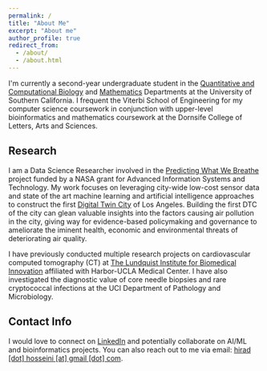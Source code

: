 ```yaml
---
permalink: /
title: "About Me"
excerpt: "About me"
author_profile: true
redirect_from: 
  - /about/
  - /about.html
---
```

I'm currently a second-year undergraduate student in the [Quantitative and Computational Biology](https://www.qcb-dornsife.usc.edu/) and [Mathematics](https://dornsife.usc.edu/mathematics/) Departments at the University of Southern California. I frequent the Viterbi School of Engineering for my computer science coursework in conjunction with upper-level bioinformatics and mathematics coursework at the Dornsife College of Letters, Arts and Sciences. 

## Research
I am a Data Science Researcher involved in the [Predicting What We Breathe](https://airquality.lacity.org/) project funded by a NASA grant for Advanced Information Systems and Technology. My work focuses on leveraging city-wide low-cost sensor data and state of the art machine learning and artificial intelligence approaches to construct the first [Digital Twin City](https://www.sciencedirect.com/science/article/pii/S2096232021000238) of Los Angeles. Building the first DTC of the city can glean valuable insights into the factors causing air pollution in the city, giving way for evidence-based policymaking and governance to ameliorate the iminent health, economic and environmental threats of deteriorating air quality. 

I have previously conducted multiple research projects on cardiovascular computed tomography (CT) at [The Lundquist Institute for Biomedical Innovation](https://lundquist.org/) affiliated with Harbor-UCLA Medical Center. I have also investigated the diagnostic value of core needle biopsies and rare cryptococcal infections at the UCI Department of Pathology and Microbiology.

## Contact Info
I would love to connect on [LinkedIn](https://www.linkedin.com/in/hirad-hosseini-1899231b0/) and potentially collaborate on AI/ML and bioinformatics projects. You can also reach out to me via email: [hirad [dot] hosseini [at] gmail [dot] com](mailto:hosseini.hirad@gmail.com).